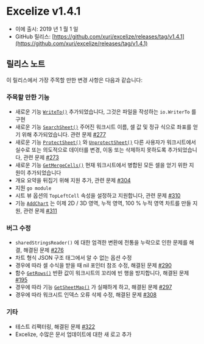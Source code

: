 # Excelize v1.4.1

* 이에 출시: 2019 년 1 월 1 일
* GitHub 릴리스: [https://github.com/xuri/excelize/releases/tag/v1.4.1](https://github.com/xuri/excelize/releases/tag/v1.4.1)

## 릴리스 노트

이 릴리스에서 가장 주목할 만한 변경 사항은 다음과 같습니다:

### 주목할 만한 기능

* 새로운 기능 [`WriteTo()`](https://pkg.go.dev/github.com/xuri/excelize@v1.4.1#File.WriteTo) 추가되었습니다, 그것은 파일을 작성하는 `io.WriterTo` 를 구현
* 새로운 기능 [`SearchSheet()`](https://pkg.go.dev/github.com/xuri/excelize@v1.4.1#File.SearchSheet) 주어진 워크시트 이름, 셀 값 및 정규 식으로 좌표를 얻기 위해 추가되었습니다. 관련 문제 [#277](https://github.com/xuri/excelize/issues/277)
* 새로운 기능 [`ProtectSheet()`](https://pkg.go.dev/github.com/xuri/excelize@v1.4.1#File.ProtectSheet) 와 [`UnprotectSheet()`](https://pkg.go.dev/github.com/xuri/excelize@v1.4.1#File.UnprotectSheet) 다른 사용자가 워크시트에서 실수로 또는 의도적으로 데이터를 변경, 이동 또는 삭제하지 못하도록 추가되었습니다, 관련 문제 [#273](https://github.com/xuri/excelize/issues/273)
* 새로운 기능 [`GetMergeCells()`](https://pkg.go.dev/github.com/xuri/excelize@v1.4.1#File.GetMergeCells) 현재 워크시트에서 병합된 모든 셀을 얻기 위한 지원이 추가되었습니다
* 개요 요약을 뒤집기 위해 지원 추가, 관련 문제 [#304](https://github.com/xuri/excelize/issues/304)
* 지원 `go module`
* 시트 뷰 옵션의 `TopLeftCell` 속성을 설정하고 지원합니다, 관련 문제 [#310](https://github.com/xuri/excelize/issues/310)
* 기능 [`AddChart`](https://pkg.go.dev/github.com/xuri/excelize@v1.4.1#File.AddChart) 는 이제 2D / 3D 영역, 누적 영역, 100 % 누적 영역 차트를 만들 지원, 관련 문제 [#311](https://github.com/xuri/excelize/issues/311)

### 버그 수정

* `sharedStringsReader()` 에 대한 엄격한 변환에 전통을 누락으로 인한 문제를 해결, 해결된 문제 [#276](https://github.com/xuri/excelize/issues/276)
* 차트 형식 JSON 구조 태그에서 알 수 없는 옵션 수정
* 경우에 따라 셀 수식을 받을 때 nil 포인터 참조 수정, 해결된 문제 [#290](https://github.com/xuri/excelize/issues/290)
* 함수 [`GetRows()`](https://pkg.go.dev/github.com/xuri/excelize@v1.4.1#File.GetRows) 반환 값이 워크시트의 꼬리에 빈 행을 방지합니다, 해결된 문제 [#195](https://github.com/xuri/excelize/issues/195)
* 경우에 따라 기능 [`GetSheetMap()`](https://pkg.go.dev/github.com/xuri/excelize@v1.4.1#File.GetSheetMap) 가 실패하게 하고, 해결된 문제 [#297](https://github.com/xuri/excelize/issues/297)
* 경우에 따라 워크시트 인덱스 오류 삭제 수정, 해결된 문제 [#308](https://github.com/xuri/excelize/issues/308)

### 기타

* 테스트 리팩터링, 해결된 문제 [#322](https://github.com/xuri/excelize/issues/322)
* Excelize, 수많은 문서 업데이트에 대한 새 로고 추가
